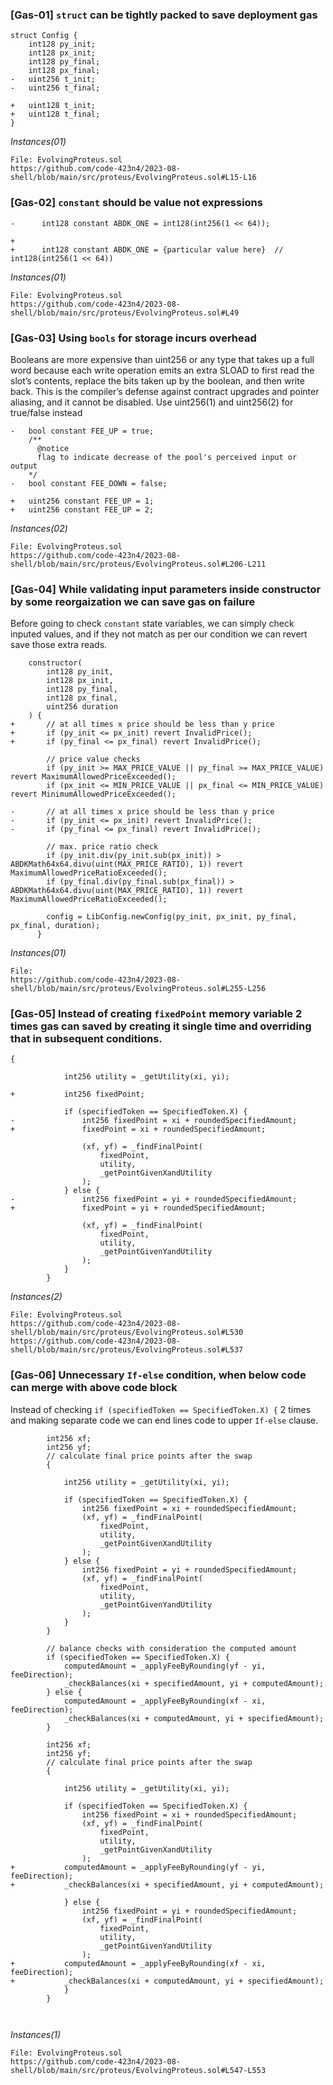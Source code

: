 ### [Gas-01] `struct` can be tightly packed to save deployment gas
```solidity
struct Config {
    int128 py_init;
    int128 px_init;
    int128 py_final;
    int128 px_final;
-   uint256 t_init;
-   uint256 t_final;

+   uint128 t_init;
+   uint128 t_final;
}
```
*Instances(01)*
```
File: EvolvingProteus.sol
https://github.com/code-423n4/2023-08-shell/blob/main/src/proteus/EvolvingProteus.sol#L15-L16
```

### [Gas-02] `constant` should be value not expressions
```solidity
-      int128 constant ABDK_ONE = int128(int256(1 << 64));

+      
+      int128 constant ABDK_ONE = {particular value here}  // int128(int256(1 << 64))
```
*Instances(01)*
```
File: EvolvingProteus.sol
https://github.com/code-423n4/2023-08-shell/blob/main/src/proteus/EvolvingProteus.sol#L49
```

### [Gas-03] Using `bools` for storage incurs overhead
Booleans are more expensive than uint256 or any type that takes up a full word because each write operation emits an extra SLOAD to first read the slot’s contents, replace the bits taken up by the boolean, and then write back. This is the compiler’s defense against contract upgrades and pointer aliasing, and it cannot be disabled. Use uint256(1) and uint256(2) for true/false instead

```solidity
-   bool constant FEE_UP = true;
    /** 
      @notice 
      flag to indicate decrease of the pool's perceived input or output
    */ 
-   bool constant FEE_DOWN = false;

+   uint256 constant FEE_UP = 1;
+   uint256 constant FEE_UP = 2;
```
*Instances(02)*
```
File: EvolvingProteus.sol
https://github.com/code-423n4/2023-08-shell/blob/main/src/proteus/EvolvingProteus.sol#L206-L211
```

### [Gas-04] While validating input parameters inside constructor by some reorgaization we can save gas on failure
Before going to check `constant` state variables, we can simply check inputed values, and if they not match as per our condition we can revert save those extra reads.

```solidity
    constructor(
        int128 py_init,
        int128 px_init,
        int128 py_final,
        int128 px_final,
        uint256 duration
    ) { 
+       // at all times x price should be less than y price
+       if (py_init <= px_init) revert InvalidPrice(); 
+       if (py_final <= px_final) revert InvalidPrice();

        // price value checks
        if (py_init >= MAX_PRICE_VALUE || py_final >= MAX_PRICE_VALUE) revert MaximumAllowedPriceExceeded();
        if (px_init <= MIN_PRICE_VALUE || px_final <= MIN_PRICE_VALUE) revert MinimumAllowedPriceExceeded();

-       // at all times x price should be less than y price
-       if (py_init <= px_init) revert InvalidPrice(); 
-       if (py_final <= px_final) revert InvalidPrice();

        // max. price ratio check
        if (py_init.div(py_init.sub(px_init)) > ABDKMath64x64.divu(uint(MAX_PRICE_RATIO), 1)) revert 
MaximumAllowedPriceRatioExceeded();
        if (py_final.div(py_final.sub(px_final)) > ABDKMath64x64.divu(uint(MAX_PRICE_RATIO), 1)) revert MaximumAllowedPriceRatioExceeded();

        config = LibConfig.newConfig(py_init, px_init, py_final, px_final, duration);
      }
```
*Instances(01)*
```
File: 
https://github.com/code-423n4/2023-08-shell/blob/main/src/proteus/EvolvingProteus.sol#L255-L256
```

### [Gas-05] Instead of creating `fixedPoint` memory variable 2 times gas can saved by creating it single time and overriding that in subsequent conditions.
```solidity
{

            int256 utility = _getUtility(xi, yi);

+           int256 fixedPoint;

            if (specifiedToken == SpecifiedToken.X) {
-               int256 fixedPoint = xi + roundedSpecifiedAmount;
+               fixedPoint = xi + roundedSpecifiedAmount;

                (xf, yf) = _findFinalPoint(
                    fixedPoint,
                    utility,
                    _getPointGivenXandUtility
                );
            } else {
-               int256 fixedPoint = yi + roundedSpecifiedAmount; 
+               fixedPoint = yi + roundedSpecifiedAmount;

                (xf, yf) = _findFinalPoint(
                    fixedPoint,
                    utility,
                    _getPointGivenYandUtility
                );
            }
        }
```
*Instances(2)*
```
File: EvolvingProteus.sol
https://github.com/code-423n4/2023-08-shell/blob/main/src/proteus/EvolvingProteus.sol#L530
https://github.com/code-423n4/2023-08-shell/blob/main/src/proteus/EvolvingProteus.sol#L537
```

### [Gas-06] Unnecessary `If-else` condition, when below code can merge with above code block
Instead of checking `if (specifiedToken == SpecifiedToken.X) {` 2 times and making separate code we can end lines code to upper `If-else` clause. 

```solidity
        int256 xf;
        int256 yf;
        // calculate final price points after the swap
        {

            int256 utility = _getUtility(xi, yi);

            if (specifiedToken == SpecifiedToken.X) {
                int256 fixedPoint = xi + roundedSpecifiedAmount;
                (xf, yf) = _findFinalPoint(
                    fixedPoint,
                    utility,
                    _getPointGivenXandUtility
                );
            } else {
                int256 fixedPoint = yi + roundedSpecifiedAmount; 
                (xf, yf) = _findFinalPoint(
                    fixedPoint,
                    utility,
                    _getPointGivenYandUtility
                );
            }
        }
        
        // balance checks with consideration the computed amount
        if (specifiedToken == SpecifiedToken.X) { 
            computedAmount = _applyFeeByRounding(yf - yi, feeDirection); 
            _checkBalances(xi + specifiedAmount, yi + computedAmount);
        } else {
            computedAmount = _applyFeeByRounding(xf - xi, feeDirection);
            _checkBalances(xi + computedAmount, yi + specifiedAmount); 
        }
```


```solidity
        int256 xf;
        int256 yf;
        // calculate final price points after the swap
        {

            int256 utility = _getUtility(xi, yi);

            if (specifiedToken == SpecifiedToken.X) {
                int256 fixedPoint = xi + roundedSpecifiedAmount;
                (xf, yf) = _findFinalPoint(
                    fixedPoint,
                    utility,
                    _getPointGivenXandUtility
                );
+           computedAmount = _applyFeeByRounding(yf - yi, feeDirection); 
+           _checkBalances(xi + specifiedAmount, yi + computedAmount);

            } else {
                int256 fixedPoint = yi + roundedSpecifiedAmount; 
                (xf, yf) = _findFinalPoint(
                    fixedPoint,
                    utility,
                    _getPointGivenYandUtility
                );
+           computedAmount = _applyFeeByRounding(xf - xi, feeDirection);
+           _checkBalances(xi + computedAmount, yi + specifiedAmount);
            }
        }
        
        
```
*Instances(1)*
```
File: EvolvingProteus.sol
https://github.com/code-423n4/2023-08-shell/blob/main/src/proteus/EvolvingProteus.sol#L547-L553 
```

